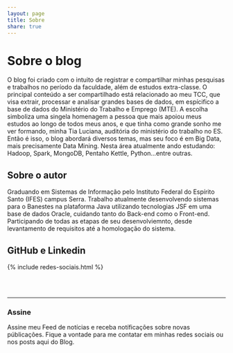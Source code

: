 ```yaml
---
layout: page
title: Sobre
share: true
---
```


# Sobre o blog 

O blog foi criado com o intuito de registrar e compartilhar minhas pesquisas e trabalhos no período da faculdade, além de estudos extra-classe. O principal conteúdo a ser compartilhado está relacionado ao meu TCC, que visa extrair, processar e analisar grandes bases de dados, em espícifico a base de dados do Ministério do Trabalho e Emprego (MTE). A escolha simboliza uma singela homenagem a pessoa que mais apoiou meus estudos ao longo de todos meus anos, e que tinha como grande sonho me ver formando, minha Tia Luciana, auditória do ministério do trabalho no ES. 
Então é isso, o blog abordará diversos temas, mas seu foco é em Big Data, mais precisamente Data Mining. Nesta área atualmente ando estudando: Hadoop, Spark, MongoDB, Pentaho Kettle, Python...entre outras.

## Sobre o autor

Graduando em Sistemas de Informação pelo Instituto Federal do Espírito Santo (IFES) campus Serra. Trabalho atualmente desenvolvendo sistemas para o Banestes na plataforma Java utilizando tecnologias JSF em uma base de dados Oracle, cuidando tanto do Back-end como o Front-end. Participando de todas as etapas de seu desenvolviemnto, desde levantamento de requisitos até a homologação do sistema.




## GitHub e Linkedin
{% include redes-sociais.html %}


<br/><br>

---

### Assine

Assine meu Feed de notícias e receba notíficações sobre novas públicações. 
Fique a vontade para me contatar em minhas redes sociais ou nos posts aqui do Blog.
